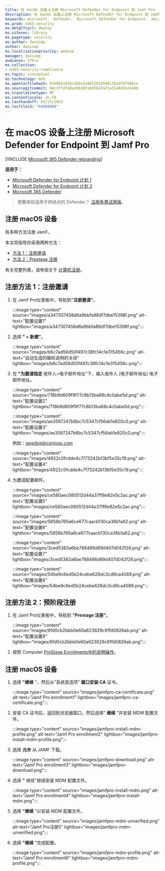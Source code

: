```yaml
---
title: 在 macOS 设备上注册 Microsoft Defender for Endpoint 到 Jamf Pro
description: 在 macOS 设备上注册 Microsoft Defender for Endpoint 到 Jamf Pro
keywords: microsoft， defender， Microsoft Defender for Endpoint， mac， 安装， 部署， 卸载， intune， jamfpro， macos， catalina， mojave， high sierra
ms.prod: m365-security
ms.mktglfcycl: deploy
ms.sitesec: library
ms.pagetype: security
ms.author: dansimp
author: dansimp
ms.localizationpriority: medium
manager: dansimp
audience: ITPro
ms.collection:
- m365-security-compliance
ms.topic: conceptual
ms.technology: mde
ms.openlocfilehash: 6189b61826cd56e2a8652032998c3b2df8f980ce
ms.sourcegitcommit: b0c3ffd7ddee9b30fab85047a71a31483b5c649b
ms.translationtype: MT
ms.contentlocale: zh-CN
ms.lasthandoff: 03/25/2022
ms.locfileid: "64468668"
---
```

# <a name="enroll-microsoft-defender-for-endpoint-on-macos-devices-into-jamf-pro"></a>在 macOS 设备上注册 Microsoft Defender for Endpoint 到 Jamf Pro

[!INCLUDE [Microsoft 365 Defender rebranding](../../includes/microsoft-defender.md)]


**适用于：**
- [Microsoft Defender for Endpoint 计划 1](https://go.microsoft.com/fwlink/p/?linkid=2154037)
- [Microsoft Defender for Endpoint 计划 2](https://go.microsoft.com/fwlink/p/?linkid=2154037)
- [Microsoft 365 Defender](https://go.microsoft.com/fwlink/?linkid=2118804)

> 想要体验适用于终结点的 Defender？ [注册免费试用版](https://signup.microsoft.com/create-account/signup?products=7f379fee-c4f9-4278-b0a1-e4c8c2fcdf7e&ru=https://aka.ms/MDEp2OpenTrial?ocid=docs-wdatp-investigateip-abovefoldlink)。

## <a name="enroll-macos-devices"></a>注册 macOS 设备

有多种方法注册 JamF。

本文将指导你采用两种方法：

- [方法 1：注册邀请](#enrollment-method-1-enrollment-invitations)
- [方法 2：Prestage 注册](#enrollment-method-2-prestage-enrollments)

有关完整列表，请参阅关于 [计算机注册](https://docs.jamf.com/9.9/casper-suite/administrator-guide/About_Computer_Enrollment.html)。

## <a name="enrollment-method-1-enrollment-invitations"></a>注册方法 1：注册邀请

1. 在 Jamf Pro仪表板中，导航到"**注册邀请"**。

   :::image type="content" source="images/a347307458d6a9bbfa88df7dbe15398f.png" alt-text="配置设置1" lightbox="images/a347307458d6a9bbfa88df7dbe15398f.png":::

2. 选择 **" + 新建"**。

   :::image type="content" source="images/b6c7ad56d50f497c38fc14c1e315456c.png" alt-text="自动生成的徽标说明的关闭" lightbox="images/b6c7ad56d50f497c38fc14c1e315456c.png":::

3. 在 **"为邀请指定** 收件人>电子邮件地址"下，输入收件人 (电子邮件地址) 电子邮件地址。

    :::image type="content" source="images/718b9d609f9f77c8b13ba88c4c0abe5d.png" alt-text="配置设置2" lightbox="images/718b9d609f9f77c8b13ba88c4c0abe5d.png":::

    :::image type="content" source="images/ae3597247b6bc7c5347cf56ab1e820c0.png" alt-text="配置设置3" lightbox="images/ae3597247b6bc7c5347cf56ab1e820c0.png":::

    例如：janedoe@contoso.com

    :::image type="content" source="images/4922c0fcdde4c7f73242b13bf5e35c19.png" alt-text="配置设置4" lightbox="images/4922c0fcdde4c7f73242b13bf5e35c19.png":::

4. 为邀请配置邮件。

   :::image type="content" source="images/ce580aec080512d44a37ff8e82e5c2ac.png" alt-text="配置设置5" lightbox="images/ce580aec080512d44a37ff8e82e5c2ac.png":::

   :::image type="content" source="images/5856b765a6ce677caacb130ca36b1a62.png" alt-text="配置设置6" lightbox="images/5856b765a6ce677caacb130ca36b1a62.png":::

   :::image type="content" source="images/3ced5383a6be788486d89d407d042f28.png" alt-text="配置设置7" lightbox="images/3ced5383a6be788486d89d407d042f28.png":::

   :::image type="content" source="images/54be9c6ed5b24cebe628dc3cd9ca4089.png" alt-text="配置设置8" lightbox="images/54be9c6ed5b24cebe628dc3cd9ca4089.png":::

## <a name="enrollment-method-2-prestage-enrollments"></a>注册方法 2：预阶段注册

1. 在 Jamf Pro仪表板中，导航到 **"Prestage 注册"**。

   :::image type="content" source="images/6fd0cb2bbb0e60a623829c91fd0826ab.png" alt-text="配置设置9" lightbox="images/6fd0cb2bbb0e60a623829c91fd0826ab.png":::

2. 按照 Computer [PreStage Enrollments中的说明操作](https://docs.jamf.com/9.9/casper-suite/administrator-guide/Computer_PreStage_Enrollments.html)。

## <a name="enroll-macos-device"></a>注册 macOS 设备

1. 选择 **"继续** "，然后从"系统首选项" **窗口安装 CA** 证书。

   :::image type="content" source="images/jamfpro-ca-certificate.png" alt-text="Jamf Pro enrollment1" lightbox="images/jamfpro-ca-certificate.png":::

2. 安装 CA 证书后，返回到浏览器窗口，然后选择" **继续** "并安装 MDM 配置文件。

   :::image type="content" source="images/jamfpro-install-mdm-profile.png" alt-text="Jamf Pro enrollment2" lightbox="images/jamfpro-install-mdm-profile.png":::

3. 选择 **允许** 从 JAMF 下载。

   :::image type="content" source="images/jamfpro-download.png" alt-text="Jamf Pro enrollment3" lightbox="images/jamfpro-download.png":::

4. 选择 **"** 继续"继续安装 MDM 配置文件。

   :::image type="content" source="images/jamfpro-install-mdm.png" alt-text="Jamf Pro enrollment4" lightbox="images/jamfpro-install-mdm.png":::

5. 选择 **"继续** "以安装 MDM 配置文件。

   :::image type="content" source="images/jamfpro-mdm-unverified.png" alt-text="Jamf Pro注册5" lightbox="images/jamfpro-mdm-unverified.png":::

6. 选择 **"继续**  "完成配置。

   :::image type="content" source="images/jamfpro-mdm-profile.png" alt-text="Jamf Pro enrollment6" lightbox="images/jamfpro-mdm-profile.png":::
